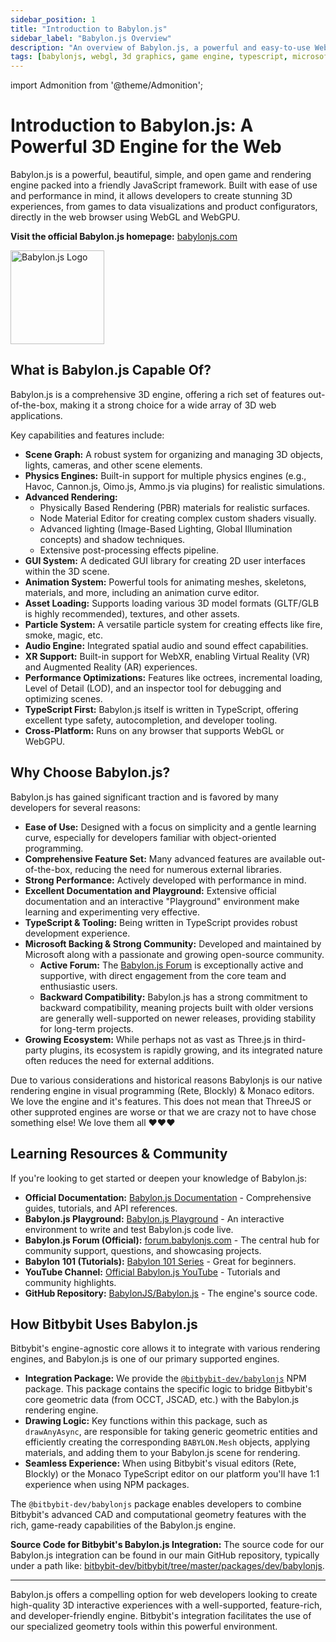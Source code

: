 ```yaml
---
sidebar_position: 1
title: "Introduction to Babylon.js"
sidebar_label: "Babylon.js Overview"
description: "An overview of Babylon.js, a powerful and easy-to-use WebGL-based 3D game engine, and its integration with Bitbybit."
tags: [babylonjs, webgl, 3d graphics, game engine, typescript, microsoft, bitbybit integration]
---
```


import Admonition from '@theme/Admonition';

# Introduction to Babylon.js: A Powerful 3D Engine for the Web

Babylon.js is a powerful, beautiful, simple, and open game and rendering engine packed into a friendly JavaScript framework. Built with ease of use and performance in mind, it allows developers to create stunning 3D experiences, from games to data visualizations and product configurators, directly in the web browser using WebGL and WebGPU.

**Visit the official Babylon.js homepage:** <a href="https://babylonjs.com/" target="_blank" rel="noopener noreferrer">babylonjs.com</a>

<img 
  src="https://bitbybit.dev/assets/babylon_logo.png" 
  width="150"
  alt="Babylon.js Logo" 
  title="Babylon.js Logo" />

## What is Babylon.js Capable Of?

Babylon.js is a comprehensive 3D engine, offering a rich set of features out-of-the-box, making it a strong choice for a wide array of 3D web applications.

Key capabilities and features include:

*   **Scene Graph:** A robust system for organizing and managing 3D objects, lights, cameras, and other scene elements.
*   **Physics Engines:** Built-in support for multiple physics engines (e.g., Havoc, Cannon.js, Oimo.js, Ammo.js via plugins) for realistic simulations.
*   **Advanced Rendering:**
    *   Physically Based Rendering (PBR) materials for realistic surfaces.
    *   Node Material Editor for creating complex custom shaders visually.
    *   Advanced lighting (Image-Based Lighting, Global Illumination concepts) and shadow techniques.
    *   Extensive post-processing effects pipeline.
*   **GUI System:** A dedicated GUI library for creating 2D user interfaces within the 3D scene.
*   **Animation System:** Powerful tools for animating meshes, skeletons, materials, and more, including an animation curve editor.
*   **Asset Loading:** Supports loading various 3D model formats (GLTF/GLB is highly recommended), textures, and other assets.
*   **Particle System:** A versatile particle system for creating effects like fire, smoke, magic, etc.
*   **Audio Engine:** Integrated spatial audio and sound effect capabilities.
*   **XR Support:** Built-in support for WebXR, enabling Virtual Reality (VR) and Augmented Reality (AR) experiences.
*   **Performance Optimizations:** Features like octrees, incremental loading, Level of Detail (LOD), and an inspector tool for debugging and optimizing scenes.
*   **TypeScript First:** Babylon.js itself is written in TypeScript, offering excellent type safety, autocompletion, and developer tooling.
*   **Cross-Platform:** Runs on any browser that supports WebGL or WebGPU.

## Why Choose Babylon.js?

Babylon.js has gained significant traction and is favored by many developers for several reasons:

*   **Ease of Use:** Designed with a focus on simplicity and a gentle learning curve, especially for developers familiar with object-oriented programming.
*   **Comprehensive Feature Set:** Many advanced features are available out-of-the-box, reducing the need for numerous external libraries.
*   **Strong Performance:** Actively developed with performance in mind.
*   **Excellent Documentation and Playground:** Extensive official documentation and an interactive "Playground" environment make learning and experimenting very effective.
*   **TypeScript & Tooling:** Being written in TypeScript provides robust development experience.
*   **Microsoft Backing & Strong Community:** Developed and maintained by Microsoft along with a passionate and growing open-source community.
    *   **Active Forum:** The <a href="https://forum.babylonjs.com/" target="_blank" rel="noopener noreferrer">Babylon.js Forum</a> is exceptionally active and supportive, with direct engagement from the core team and enthusiastic users.
    *   **Backward Compatibility:** Babylon.js has a strong commitment to backward compatibility, meaning projects built with older versions are generally well-supported on newer releases, providing stability for long-term projects.
*   **Growing Ecosystem:** While perhaps not as vast as Three.js in third-party plugins, its ecosystem is rapidly growing, and its integrated nature often reduces the need for external additions.

<Admonition type="info" title="FIY Babylonjs is used in all our visual programming editors & 3D Bits app">
    Due to various considerations and historical reasons Babylonjs is our native rendering engine in visual programming (Rete, Blockly) & Monaco editors. We love the engine and it's features. This does not mean that ThreeJS or other supproted engines are worse or that we are crazy not to have chose something else! We love them all ❤️❤️❤️
</Admonition>

## Learning Resources & Community

If you're looking to get started or deepen your knowledge of Babylon.js:

*   **Official Documentation:** <a href="https://doc.babylonjs.com/" target="_blank" rel="noopener noreferrer">Babylon.js Documentation</a> - Comprehensive guides, tutorials, and API references.
*   **Babylon.js Playground:** <a href="https://playground.babylonjs.com/" target="_blank" rel="noopener noreferrer">Babylon.js Playground</a> - An interactive environment to write and test Babylon.js code live.
*   **Babylon.js Forum (Official):** <a href="https://forum.babylonjs.com/" target="_blank" rel="noopener noreferrer">forum.babylonjs.com</a> - The central hub for community support, questions, and showcasing projects.
*   **Babylon 101 (Tutorials):** <a href="https://www.youtube.com/playlist?list=PLym1B0rdkvqhuCNSXzxw6ofEkrpYI70P4" target="_blank" rel="noopener noreferrer">Babylon 101 Series</a> - Great for beginners.
*   **YouTube Channel:** <a href="https://www.youtube.com/channel/UCyOemMa5EJkIgVavJjSCLKQ" target="_blank" rel="noopener noreferrer">Official Babylon.js YouTube</a> - Tutorials and community highlights.
*   **GitHub Repository:** <a href="https://github.com/BabylonJS/Babylon.js" target="_blank" rel="noopener noreferrer">BabylonJS/Babylon.js</a> - The engine's source code.

## How Bitbybit Uses Babylon.js

Bitbybit's engine-agnostic core allows it to integrate with various rendering engines, and Babylon.js is one of our primary supported engines.

*   **Integration Package:** We provide the <a href="https://www.npmjs.com/package/@bitbybit-dev/babylonjs" target="_blank" rel="noopener noreferrer">`@bitbybit-dev/babylonjs`</a> NPM package. This package contains the specific logic to bridge Bitbybit's core geometric data (from OCCT, JSCAD, etc.) with the Babylon.js rendering engine.
*   **Drawing Logic:** Key functions within this package, such as `drawAnyAsync`, are responsible for taking generic geometric entities and efficiently creating the corresponding `BABYLON.Mesh` objects, applying materials, and adding them to your Babylon.js scene for rendering.
*   **Seamless Experience:** When using Bitbybit's visual editors (Rete, Blockly) or the Monaco TypeScript editor on our platform you'll have 1:1 experience when using NPM packages.

The `@bitbybit-dev/babylonjs` package enables developers to combine Bitbybit's advanced CAD and computational geometry features with the rich, game-ready capabilities of the Babylon.js engine.

**Source Code for Bitbybit's Babylon.js Integration:**
The source code for our Babylon.js integration can be found in our main GitHub repository, typically under a path like:
<a href="https://github.com/bitbybit-dev/bitbybit/tree/master/packages/dev/babylonjs" target="_blank" rel="noopener noreferrer">bitbybit-dev/bitbybit/tree/master/packages/dev/babylonjs</a>.

---

Babylon.js offers a compelling option for web developers looking to create high-quality 3D interactive experiences with a well-supported, feature-rich, and developer-friendly engine. Bitbybit's integration facilitates the use of our specialized geometry tools within this powerful environment.